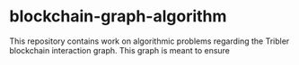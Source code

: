 # blockchain-graph-algorithm
This repository contains work on algorithmic problems regarding the Tribler blockchain interaction graph. This graph is meant to ensure 
